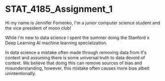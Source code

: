# STAT_4185_Assignment_1

Hi my name is Jennifer Fomenko, I'm a junior computer science student and the vice president of moon club! 

While i'm new to data science I spent the summer doing the Stanford x Deep Learning AI machine learning specialization.

In data science a mistake often made through removing data from it's context and assuming there is some universal truth to data devoid of context. We believe that doing this can remove sources of bias and misunderstanding, however, this mistake often causes more bias albeit unintentionally.
